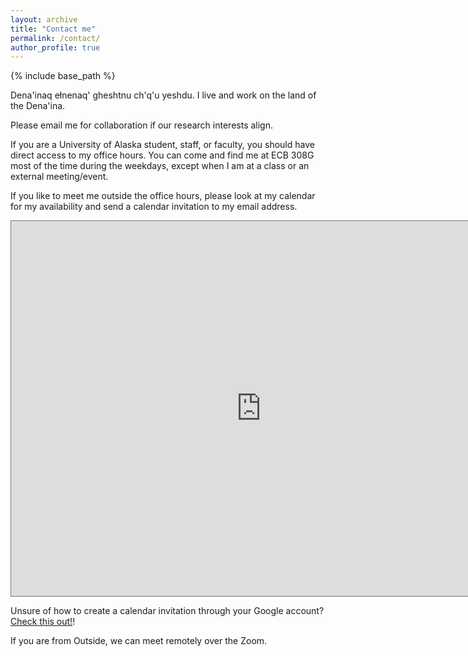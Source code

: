 ```yaml
---
layout: archive
title: "Contact me"
permalink: /contact/
author_profile: true
---
```


{% include base_path %}

Dena'inaq ełnenaq' gheshtnu ch'q'u yeshdu. I live and work on the land of the Dena'ina.

Please email me for collaboration if our research interests align.

If you are a University of Alaska student, staff, or faculty, you should have direct access to my office hours.
You can come and find me at ECB 308G most of the time during the weekdays, except when I am at a class or an external meeting/event.

If you like to meet me outside the office hours, please look at my calendar for my availability and send a calendar invitation to my email address.

<iframe src="https://calendar.google.com/calendar/embed?height=600&wkst=1&bgcolor=%23ffffff&ctz=America%2FAnchorage&mode=WEEK&src=cGthdGhpcmF2ZWx1QGFsYXNrYS5lZHU&src=ZW4udXNhI2hvbGlkYXlAZ3JvdXAudi5jYWxlbmRhci5nb29nbGUuY29t&color=%23039BE5&color=%230B8043" style="border:solid 1px #777" width="800" height="600" frameborder="0" scrolling="no"></iframe>

Unsure of how to create a calendar invitation through your Google account? [Check this out!](https://support.google.com/calendar/answer/10729749?hl=en)!

If you are from Outside, we can meet remotely over the Zoom.
